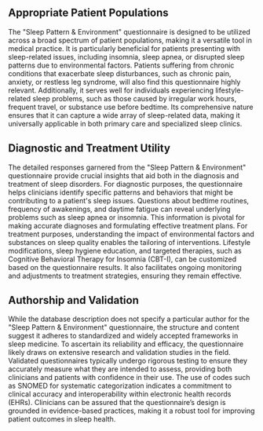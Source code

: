## Appropriate Patient Populations

The "Sleep Pattern & Environment" questionnaire is designed to be utilized across a broad spectrum of patient populations, making it a versatile tool in medical practice. It is particularly beneficial for patients presenting with sleep-related issues, including insomnia, sleep apnea, or disrupted sleep patterns due to environmental factors. Patients suffering from chronic conditions that exacerbate sleep disturbances, such as chronic pain, anxiety, or restless leg syndrome, will also find this questionnaire highly relevant. Additionally, it serves well for individuals experiencing lifestyle-related sleep problems, such as those caused by irregular work hours, frequent travel, or substance use before bedtime. Its comprehensive nature ensures that it can capture a wide array of sleep-related data, making it universally applicable in both primary care and specialized sleep clinics.

## Diagnostic and Treatment Utility

The detailed responses garnered from the "Sleep Pattern & Environment" questionnaire provide crucial insights that aid both in the diagnosis and treatment of sleep disorders. For diagnostic purposes, the questionnaire helps clinicians identify specific patterns and behaviors that might be contributing to a patient's sleep issues. Questions about bedtime routines, frequency of awakenings, and daytime fatigue can reveal underlying problems such as sleep apnea or insomnia. This information is pivotal for making accurate diagnoses and formulating effective treatment plans. For treatment purposes, understanding the impact of environmental factors and substances on sleep quality enables the tailoring of interventions. Lifestyle modifications, sleep hygiene education, and targeted therapies, such as Cognitive Behavioral Therapy for Insomnia (CBT-I), can be customized based on the questionnaire results. It also facilitates ongoing monitoring and adjustments to treatment strategies, ensuring they remain effective.

## Authorship and Validation

While the database description does not specify a particular author for the "Sleep Pattern & Environment" questionnaire, the structure and content suggest it adheres to standardized and widely accepted frameworks in sleep medicine. To ascertain its reliability and efficacy, the questionnaire likely draws on extensive research and validation studies in the field. Validated questionnaires typically undergo rigorous testing to ensure they accurately measure what they are intended to assess, providing both clinicians and patients with confidence in their use. The use of codes such as SNOMED for systematic categorization indicates a commitment to clinical accuracy and interoperability within electronic health records (EHRs). Clinicians can be assured that the questionnaire’s design is grounded in evidence-based practices, making it a robust tool for improving patient outcomes in sleep health.